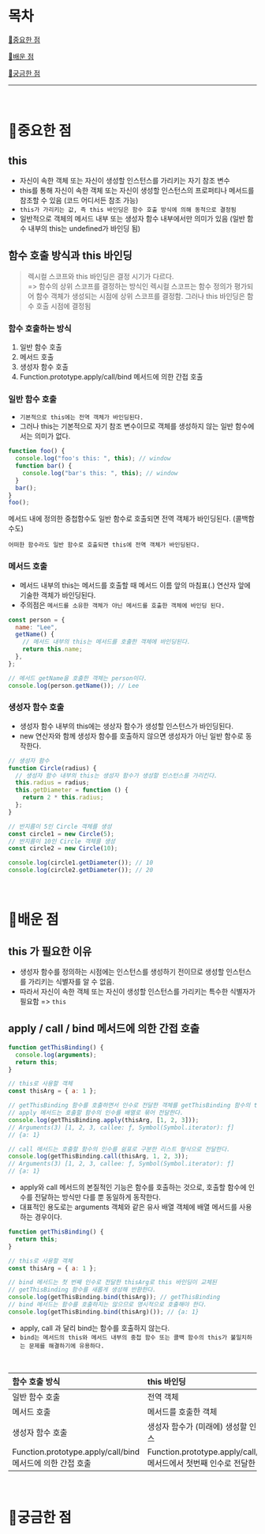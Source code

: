 # 목차

[📌중요한 점](#📌중요한-점)

[📗배운 점 ](#📗배운-점)

[🤔궁금한 점](#🤔궁금한-점)

---

<br>

# 📌중요한 점

## this

- 자신이 속한 객체 또는 자신이 생성할 인스턴스를 가리키는 자기 참조 변수
- this를 통해 자신이 속한 객체 또는 자신이 생성할 인스턴스의 프로퍼티나 메서드를 참조할 수 있음 (코드 어디서든 참조 가능)
- `this가 가리키는 값, 즉 this 바인딩은 함수 호출 방식에 의해 동적으로 결정됨`
- 일반적으로 객체의 메서드 내부 또는 생성자 함수 내부에서만 의미가 있음 (일반 함수 내부의 this는 undefined가 바인딩 됨)

## 함수 호출 방식과 this 바인딩

> 렉시컬 스코프와 this 바인딩은 결정 시기가 다르다. <br>
> => 함수의 상위 스코프를 결정하는 방식인 렉시컬 스코프는 함수 정의가 평가되어 함수 객체가 생성되는 시점에 상위 스코프를 결정함. 그러나 this 바인딩은 함수 호출 시점에 결정됨

### 함수 호출하는 방식

1. 일반 함수 호출
2. 메서드 호출
3. 생성자 함수 호출
4. Function.prototype.apply/call/bind 메서드에 의한 간접 호출

### 일반 함수 호출

- `기본적으로 this에는 전역 객체가 바인딩된다.`
- 그러나 this는 기본적으로 자기 참조 변수이므로 객체를 생성하지 않는 일반 함수에서는 의미가 없다.

```javascript
function foo() {
  console.log("foo's this: ", this); // window
  function bar() {
    console.log("bar's this: ", this); // window
  }
  bar();
}
foo();
```

메서드 내에 정의한 중첩함수도 일반 함수로 호출되면 전역 객체가 바인딩된다. (콜백함수도)

`어떠한 함수라도 일반 함수로 호출되면 this에 전역 객체가 바인딩된다.`

### 메서드 호출

- 메서드 내부의 this는 메서드를 호출할 때 메서드 이름 앞의 마침표(.) 연산자 앞에 기술한 객체가 바인딩된다.
- 주의점은 `메서드를 소유한 객체가 아닌 메서드를 호출한 객체에 바인딩 된다. `

```javascript
const person = {
  name: "Lee",
  getName() {
    // 메서드 내부의 this는 메서드를 호출한 객체에 바인딩된다.
    return this.name;
  },
};

// 메서드 getName을 호출한 객체는 person이다.
console.log(person.getName()); // Lee
```

### 생성자 함수 호출

- 생성자 함수 내부의 this에는 생상자 함수가 생성할 인스턴스가 바인딩된다.
- new 연산자와 함께 생성자 함수를 호출하지 않으면 생성자가 아닌 일반 함수로 동작한다.

```javascript
// 생성자 함수
function Circle(radius) {
  // 생성자 함수 내부의 this는 생성자 함수가 생성할 인스턴스를 가리킨다.
  this.radius = radius;
  this.getDiameter = function () {
    return 2 * this.radius;
  };
}

// 반지름이 5인 Circle 객체를 생성
const circle1 = new Circle(5);
// 반지름이 10인 Circle 객체를 생성
const circle2 = new Circle(10);

console.log(circle1.getDiameter()); // 10
console.log(circle2.getDiameter()); // 20
```

<br>

# 📗배운 점

## this 가 필요한 이유

- 생성자 함수를 정의하는 시점에는 인스턴스를 생성하기 전이므로 생성할 인스턴스를 가리키는 식별자를 알 수 없음.
- 따라서 자신이 속한 객체 또는 자신이 생성할 인스턴스를 가리키는 특수한 식별자가 필요함 => `this`

## apply / call / bind 메서드에 의한 간접 호출

```javascript
function getThisBinding() {
  console.log(arguments);
  return this;
}

// this로 사용할 객체
const thisArg = { a: 1 };

// getThisBinding 함수를 호출하면서 인수로 전달한 객체를 getThisBinding 함수의 this에 바인딩한다.
// apply 메서드는 호출할 함수의 인수를 배열로 묶어 전달한다.
console.log(getThisBinding.apply(thisArg, [1, 2, 3]));
// Arguments(3) [1, 2, 3, callee: ƒ, Symbol(Symbol.iterator): ƒ]
// {a: 1}

// call 메서드는 호출할 함수의 인수를 쉼표로 구분한 리스트 형식으로 전달한다.
console.log(getThisBinding.call(thisArg, 1, 2, 3));
// Arguments(3) [1, 2, 3, callee: ƒ, Symbol(Symbol.iterator): ƒ]
// {a: 1}
```

- apply와 call 메서드의 본질적인 기능은 함수를 호출하는 것으로, 호출할 함수에 인수를 전달하는 방식만 다를 뿐 동일하게 동작한다.
- 대표적인 용도로는 arguments 객체와 같은 유사 배열 객체에 배열 메서드를 사용하는 경우이다.

```javascript
function getThisBinding() {
  return this;
}

// this로 사용할 객체
const thisArg = { a: 1 };

// bind 메서드는 첫 번째 인수로 전달한 thisArg로 this 바인딩이 교체된
// getThisBinding 함수를 새롭게 생성해 반환한다.
console.log(getThisBinding.bind(thisArg)); // getThisBinding
// bind 메서드는 함수를 호출하지는 않으므로 명시적으로 호출해야 한다.
console.log(getThisBinding.bind(thisArg)()); // {a: 1}
```

- apply, call 과 달리 bind는 함수를 호출하지 않는다.
- `bind는 메서드의 this와 메서드 내부의 중첩 함수 또는 콜백 함수의 this가 불일치하는 문제를 해결하기에 유용하다.`

<br>

| 함수 호출 방식                                             | this 바인딩                                                             |
| :--------------------------------------------------------- | :---------------------------------------------------------------------- |
| 일반 함수 호출                                             | 전역 객체                                                               |
| 메서드 호출                                                | 메서드를 호출한 객체                                                    |
| 생성자 함수 호출                                           | 생성자 함수가 (미래에) 생성할 인스턴스                                  |
| Function.prototype.apply/call/bind 메서드에 의한 간접 호출 | Function.prototype.apply/call/bind 메서드에서 첫번째 인수로 전달한 객체 |

  <br>

# 🤔궁금한 점
